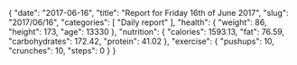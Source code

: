 {
    "date": "2017-06-16",
    "title": "Report for Friday 16th of June 2017",
    "slug": "2017\/06\/16",
    "categories": [
        "Daily report"
    ],
    "health": {
        "weight": 86,
        "height": 173,
        "age": 13330
    },
    "nutrition": {
        "calories": 1593.13,
        "fat": 76.59,
        "carbohydrates": 172.42,
        "protein": 41.02
    },
    "exercise": {
        "pushups": 10,
        "crunches": 10,
        "steps": 0
    }
}
